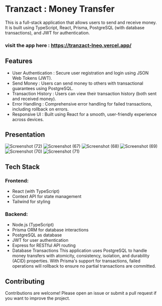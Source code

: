 # Tranzact : Money Transfer
This is a full-stack application that allows users to send and receive money. It is built using TypeScript, React, Prisma, PostgreSQL (with database transactions), and JWT for authentication.
### visit the app here : https://tranzact-lneo.vercel.app/
## Features
- User Authentication : Secure user registration and login using JSON Web Tokens (JWT).
- Send Money : Users can send money to others with transactional guarantees using PostgreSQL.
- Transaction History : Users can view their transaction history (both sent and received money).
- Error Handling : Comprehensive error handling for failed transactions, including rollback on errors.
- Responsive UI : Built using React for a smooth, user-friendly experience across devices.
  
## Presentation
![Screenshot (72)](https://github.com/user-attachments/assets/6e3fa266-09ef-4494-aee0-18c34d712c9f)
![Screenshot (67)](https://github.com/user-attachments/assets/85a0c539-916b-4655-8658-6f217984037f)
![Screenshot (68)](https://github.com/user-attachments/assets/9d24f6d7-64f7-40b4-9ef0-a93a4d24786a)
![Screenshot (69)](https://github.com/user-attachments/assets/bfeabc81-d458-4b30-ac54-fa89b15ffe52)
![Screenshot (70)](https://github.com/user-attachments/assets/ae3adbd6-1afd-4e5f-8f07-ea0dfd5f7329)
![Screenshot (71)](https://github.com/user-attachments/assets/f631bbd7-ac4c-4eb3-bde3-09f1378ce1d2)

## Tech Stack
### Frontend:
- React (with TypeScript)
- Context API for state management
- Tailwind for styling
### Backend:
- Node.js (TypeScript)
- Prisma ORM for database interactions
- PostgreSQL as database
- JWT for user authentication
- Express for RESTful API routing
- Database Transactions
This application uses PostgreSQL to handle money transfers with atomicity, consistency, isolation, and durability (ACID) properties. With Prisma's support for transactions, failed operations will rollback to ensure no partial transactions are committed.

## Contributing
Contributions are welcome! Please open an issue or submit a pull request if you want to improve the project.
